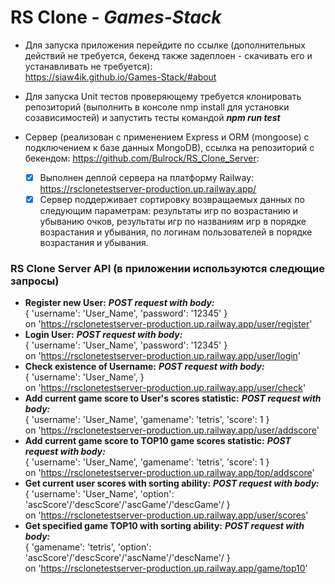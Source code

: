 # RS Clone - ***Games-Stack***  
  - Для запуска приложения перейдите по ссылке (дополнительных действий не требуется, бекенд также задеплоен - скачивать его и устанавливать не требуется):  
    https://siaw4ik.github.io/Games-Stack/#about
  - Для запуска Unit тестов проверяющему требуется клонировать репозиторий (выполнить в консоле nmp install для установки созависимостей) и запустить тесты командой ***npm run test*** 
    
- Сервер (реализован с применением Express и ORM (mongoose) с подключением к базе данных MongoDB), ссылка на репозиторий с бекендом: https://github.com/Bulrock/RS_Clone_Server:
  - [x] Выполнен деплой сервера на платформу Railway: https://rsclonetestserver-production.up.railway.app/
  - [x] Сервер поддерживает сортировку возвращаемых данных по следующим параметрам: результаты игр по возрастанию и убыванию очков, результаты игр по названиям игр в порядке возрастания и убывания, по логинам пользователей в порядке возрастания и убывания.
### RS Clone Server API (в приложении используются следющие запросы) 
  - **Register new User:** ***POST request with body:***  
  { 'username': 'User_Name', 'password': '12345' }  
  on 'https://rsclonetestserver-production.up.railway.app/user/register'
  - **Login User:** ***POST request with body:***  
{ 'username': 'User_Name', 'password': '12345' }  
on 'https://rsclonetestserver-production.up.railway.app/user/login'  
  - **Check existence of Username:** ***POST request with body:***  
{ 'username': 'User_Name', }  
on 'https://rsclonetestserver-production.up.railway.app/user/check'  
  - **Add current game score to User's scores statistic:** ***POST request with body:***  
{ 'username': 'User_Name', 'gamename': 'tetris', 'score': 1 }  
on 'https://rsclonetestserver-production.up.railway.app/user/addscore'  
  - **Add current game score to TOP10 game scores statistic:** ***POST request with body:***  
{ 'username': 'User_Name', 'gamename': 'tetris', 'score': 1 }  
on 'https://rsclonetestserver-production.up.railway.app/top/addscore'  
  - **Get current user scores with sorting ability:** ***POST request with body:***  
{ 'username': 'User_Name', 'option': 'ascScore'/'descScore'/'ascGame'/'descGame'/ }  
on 'https://rsclonetestserver-production.up.railway.app/user/scores'  
  - **Get specified game TOP10 with sorting ability:** ***POST request with body:***  
{ 'gamename': 'tetris', 'option': 'ascScore'/'descScore'/'ascName'/'descName'/ }  
on 'https://rsclonetestserver-production.up.railway.app/game/top10'  
